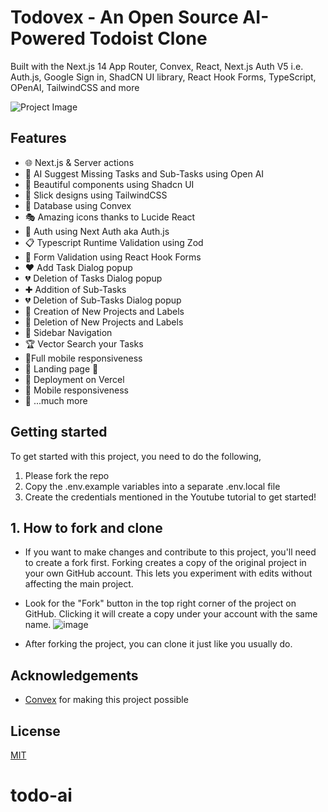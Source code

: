# Todovex - An Open Source AI-Powered Todoist Clone


Built with the Next.js 14 App Router, Convex, React, Next.js Auth V5 i.e. Auth.js, Google Sign in, ShadCN UI library, React Hook Forms, TypeScript, OPenAI, TailwindCSS and more


![Project Image](https://www.todovex.ai/og-image.png)

## Features
- 🌐 Next.js & Server actions
- 🤖 AI Suggest Missing Tasks and Sub-Tasks using Open AI
- 🎨 Beautiful components using Shadcn UI
- 💅 Slick designs using TailwindCSS
- 🌟 Database using Convex
- 🎭 Amazing icons thanks to Lucide React
- 🔐 Auth using Next Auth aka Auth.js
- 📋 Typescript Runtime Validation using Zod
- 🚀 Form Validation using React Hook Forms
- ❤️ Add Task Dialog popup
- 💔 Deletion of Tasks Dialog popup
- ✚ Addition of Sub-Tasks
- 💔 Deletion of Sub-Tasks Dialog popup
- 📜 Creation of New Projects and Labels
- 📜 Deletion of New Projects and Labels
- 🔄 Sidebar Navigation
- 🏆 Vector Search your Tasks
 - 📱Full mobile responsiveness 
- 🛬 Landing page 🛬
- 🚀 Deployment on Vercel
- 📱 Mobile responsiveness
- 🎁 ...much more

## Getting started

To get started with this project, you need to do the following,
1. Please fork the repo
2. Copy the .env.example variables into a separate .env.local file
3. Create the credentials mentioned in the Youtube tutorial to get started!

## 1. How to fork and clone
- If you want to make changes and contribute to this project, you'll need to create a fork first.  Forking creates a copy of the original project in your own GitHub account. This lets you experiment with edits without affecting the main project.

- Look for the "Fork" button in the top right corner of the project on GitHub. Clicking it will create a copy under your account with the same name.
![image](https://github.com/kulkarniankita/todoist-clone-todovex/assets/2559673/f10c45ab-e2aa-4334-b32a-dcaa2873241a)

- After forking the project, you can clone it just like you usually do.


## Acknowledgements

- [Convex](https://convex.dev/c/todovex) for making this project possible

## License

[MIT](https://choosealicense.com/licenses/mit/)
# todo-ai
